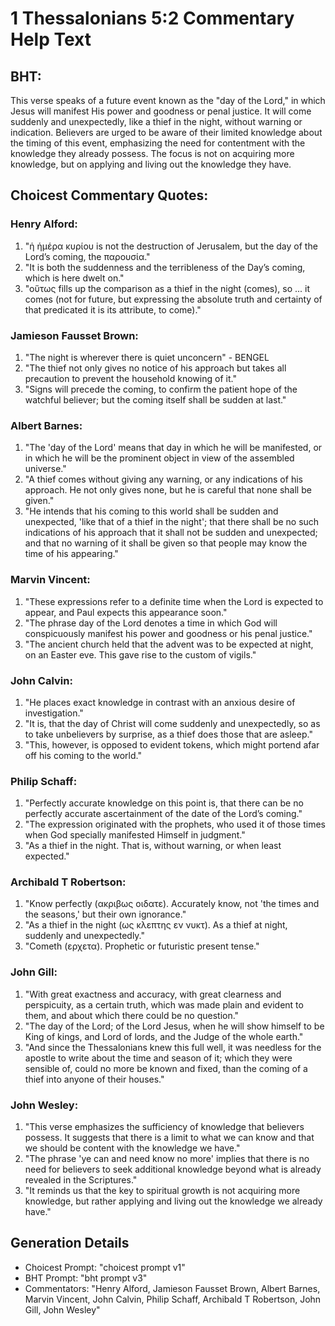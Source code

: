 # 1 Thessalonians 5:2 Commentary Help Text

## BHT:
This verse speaks of a future event known as the "day of the Lord," in which Jesus will manifest His power and goodness or penal justice. It will come suddenly and unexpectedly, like a thief in the night, without warning or indication. Believers are urged to be aware of their limited knowledge about the timing of this event, emphasizing the need for contentment with the knowledge they already possess. The focus is not on acquiring more knowledge, but on applying and living out the knowledge they have.

## Choicest Commentary Quotes:
### Henry Alford:
1. "ἡ ἡμέρα κυρίου is not the destruction of Jerusalem, but the day of the Lord’s coming, the παρουσία." 
2. "It is both the suddenness and the terribleness of the Day’s coming, which is here dwelt on."
3. "οὕτως fills up the comparison as a thief in the night (comes), so ... it comes (not for future, but expressing the absolute truth and certainty of that predicated it is its attribute, to come)."

### Jamieson Fausset Brown:
1. "The night is wherever there is quiet unconcern" - BENGEL
2. "The thief not only gives no notice of his approach but takes all precaution to prevent the household knowing of it." 
3. "Signs will precede the coming, to confirm the patient hope of the watchful believer; but the coming itself shall be sudden at last."

### Albert Barnes:
1. "The 'day of the Lord' means that day in which he will be manifested, or in which he will be the prominent object in view of the assembled universe."
2. "A thief comes without giving any warning, or any indications of his approach. He not only gives none, but he is careful that none shall be given."
3. "He intends that his coming to this world shall be sudden and unexpected, 'like that of a thief in the night'; that there shall be no such indications of his approach that it shall not be sudden and unexpected; and that no warning of it shall be given so that people may know the time of his appearing."

### Marvin Vincent:
1. "These expressions refer to a definite time when the Lord is expected to appear, and Paul expects this appearance soon."
2. "The phrase day of the Lord denotes a time in which God will conspicuously manifest his power and goodness or his penal justice."
3. "The ancient church held that the advent was to be expected at night, on an Easter eve. This gave rise to the custom of vigils."

### John Calvin:
1. "He places exact knowledge in contrast with an anxious desire of investigation."
2. "It is, that the day of Christ will come suddenly and unexpectedly, so as to take unbelievers by surprise, as a thief does those that are asleep."
3. "This, however, is opposed to evident tokens, which might portend afar off his coming to the world."

### Philip Schaff:
1. "Perfectly accurate knowledge on this point is, that there can be no perfectly accurate ascertainment of the date of the Lord’s coming."
2. "The expression originated with the prophets, who used it of those times when God specially manifested Himself in judgment."
3. "As a thief in the night. That is, without warning, or when least expected."

### Archibald T Robertson:
1. "Know perfectly (ακριβως οιδατε). Accurately know, not 'the times and the seasons,' but their own ignorance."
2. "As a thief in the night (ως κλεπτης εν νυκτ). As a thief at night, suddenly and unexpectedly."
3. "Cometh (ερχετα). Prophetic or futuristic present tense."

### John Gill:
1. "With great exactness and accuracy, with great clearness and perspicuity, as a certain truth, which was made plain and evident to them, and about which there could be no question."
2. "The day of the Lord; of the Lord Jesus, when he will show himself to be King of kings, and Lord of lords, and the Judge of the whole earth."
3. "And since the Thessalonians knew this full well, it was needless for the apostle to write about the time and season of it; which they were sensible of, could no more be known and fixed, than the coming of a thief into anyone of their houses."

### John Wesley:
1. "This verse emphasizes the sufficiency of knowledge that believers possess. It suggests that there is a limit to what we can know and that we should be content with the knowledge we have."
2. "The phrase 'ye can and need know no more' implies that there is no need for believers to seek additional knowledge beyond what is already revealed in the Scriptures."
3. "It reminds us that the key to spiritual growth is not acquiring more knowledge, but rather applying and living out the knowledge we already have."


## Generation Details
- Choicest Prompt: "choicest prompt v1"
- BHT Prompt: "bht prompt v3"
- Commentators: "Henry Alford, Jamieson Fausset Brown, Albert Barnes, Marvin Vincent, John Calvin, Philip Schaff, Archibald T Robertson, John Gill, John Wesley"
